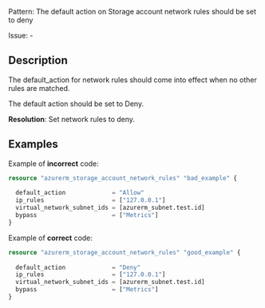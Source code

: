 Pattern: The default action on Storage account network rules should be set to deny

Issue: -

## Description

The default_action for network rules should come into effect when no other rules are matched.

The default action should be set to Deny.

**Resolution**: Set network rules to deny.

## Examples

Example of **incorrect** code:

```terraform
resource "azurerm_storage_account_network_rules" "bad_example" {
  
  default_action             = "Allow"
  ip_rules                   = ["127.0.0.1"]
  virtual_network_subnet_ids = [azurerm_subnet.test.id]
  bypass                     = ["Metrics"]
}
```

Example of **correct** code:

```terraform
resource "azurerm_storage_account_network_rules" "good_example" {
  
  default_action             = "Deny"
  ip_rules                   = ["127.0.0.1"]
  virtual_network_subnet_ids = [azurerm_subnet.test.id]
  bypass                     = ["Metrics"]
}
```